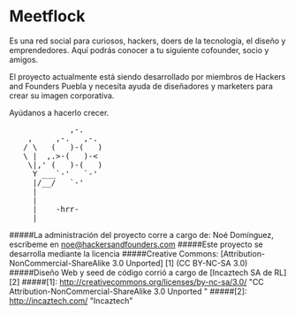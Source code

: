 Meetflock
================================
Es una red social para curiosos, hackers, doers de la tecnología, el diseño y emprendedores.
Aquí podrás conocer a tu siguiente cofounder, socio y amigos.

El proyecto actualmente está siendo desarrollado por miembros de Hackers and Founders Puebla y necesita ayuda de diseñadores y marketers para crear su imagen corporativa.


Ayúdanos a hacerlo crecer.


<pre>
             ,-.
    ,     ,-.   ,-.
   / \   (   )-(   )
   \ |  ,.>-(   )-<
    \|,' (   )-(   )
     Y ___`-'   `-'
     |/__/   `-'
     |
     |
     |    -hrr-
  ___|_____________
</pre>





#####La administración del proyecto corre a cargo de: Noé Domínguez, escribeme en noe@hackersandfounders.com
#####Este proyecto se desarrolla mediante la licencia
#####Creative Commons: [Attribution-NonCommercial-ShareAlike 3.0 Unported] [1] (CC BY-NC-SA 3.0)
#####Diseño Web y seed de código corrió a cargo de [Incaztech SA de RL][2]
#####[1]: http://creativecommons.org/licenses/by-nc-sa/3.0/     "CC Attribution-NonCommercial-ShareAlike 3.0 Unported "
#####[2]: http://incaztech.com/        "Incaztech"

